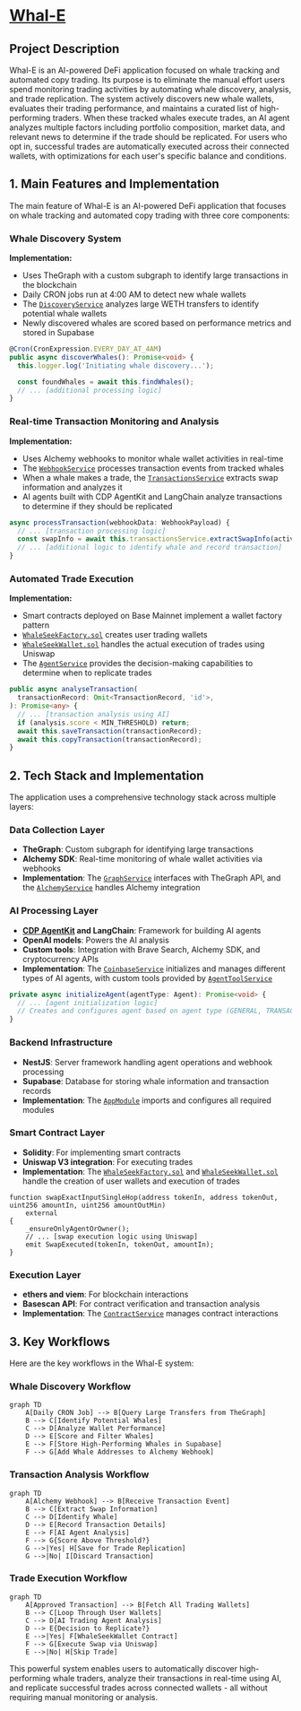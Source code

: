 # [Whal-E](https://ethglobal.com/showcase/whal-e-awzsa)

## Project Description
Whal-E is an AI-powered DeFi application focused on whale tracking and automated copy trading. Its purpose is to eliminate the manual effort users spend monitoring trading activities by automating whale discovery, analysis, and trade replication. The system actively discovers new whale wallets, evaluates their trading performance, and maintains a curated list of high-performing traders. When these tracked whales execute trades, an AI agent analyzes multiple factors including portfolio composition, market data, and relevant news to determine if the trade should be replicated. For users who opt in, successful trades are automatically executed across their connected wallets, with optimizations for each user's specific balance and conditions.

## 1. Main Features and Implementation

The main feature of Whal-E is an AI-powered DeFi application that focuses on whale tracking and automated copy trading with three core components:

### Whale Discovery System
**Implementation:**
- Uses TheGraph with a custom subgraph to identify large transactions in the blockchain
- Daily CRON jobs run at 4:00 AM to detect new whale wallets
- The [`DiscoveryService`](src/modules/discovery/discovery.service.ts) analyzes large WETH transfers to identify potential whale wallets
- Newly discovered whales are scored based on performance metrics and stored in Supabase

```12:32:src/modules/discovery/discovery.service.ts
@Cron(CronExpression.EVERY_DAY_AT_4AM)
public async discoverWhales(): Promise<void> {
  this.logger.log('Initiating whale discovery...');

  const foundWhales = await this.findWhales();
  // ... [additional processing logic]
}
```

### Real-time Transaction Monitoring and Analysis
**Implementation:**
- Uses Alchemy webhooks to monitor whale wallet activities in real-time
- The [`WebhookService`](src/modules/webhook/webhook.service.ts) processes transaction events from tracked whales
- When a whale makes a trade, the [`TransactionsService`](src/modules/transactions/transactions.service.ts) extracts swap information and analyzes it
- AI agents built with CDP AgentKit and LangChain analyze transactions to determine if they should be replicated

```33:43:src/modules/webhook/webhook.service.ts
async processTransaction(webhookData: WebhookPayload) {
  // ... [transaction processing logic]
  const swapInfo = await this.transactionsService.extractSwapInfo(activity);
  // ... [additional logic to identify whale and record transaction]
}
```

### Automated Trade Execution
**Implementation:**
- Smart contracts deployed on Base Mainnet implement a wallet factory pattern
- [`WhaleSeekFactory.sol`](WhaleSeekFactory.sol) creates user trading wallets
- [`WhaleSeekWallet.sol`](WhaleSeekWallet.sol) handles the actual execution of trades using Uniswap
- The [`AgentService`](src/modules/agent/agent.service.ts) provides the decision-making capabilities to determine when to replicate trades

```74:95:src/modules/transactions/transactions.service.ts
public async analyseTransaction(
  transactionRecord: Omit<TransactionRecord, 'id'>,
): Promise<any> {
  // ... [transaction analysis using AI]
  if (analysis.score < MIN_THRESHOLD) return;
  await this.saveTransaction(transactionRecord);
  await this.copyTransaction(transactionRecord);
}
```

## 2. Tech Stack and Implementation

The application uses a comprehensive technology stack across multiple layers:

### Data Collection Layer
- **TheGraph**: Custom subgraph for identifying large transactions
- **Alchemy SDK**: Real-time monitoring of whale wallet activities via webhooks
- **Implementation**: The [`GraphService`](src/modules/graph/graph.service.ts) interfaces with TheGraph API, and the [`AlchemyService`](src/modules/alchemy/alchemy.service.ts) handles Alchemy integration

### AI Processing Layer
- **[CDP AgentKit](https://www.coinbase.com/en-gb/developer-platform) and LangChain**: Framework for building AI agents
- **OpenAI models**: Powers the AI analysis
- **Custom tools**: Integration with Brave Search, Alchemy SDK, and cryptocurrency APIs
- **Implementation**: The [`CoinbaseService`](src/modules/coinbase/coinbase.service.ts) initializes and manages different types of AI agents, with custom tools provided by [`AgentToolService`](src/modules/coinbase/agent-tool.service.ts)

```180:253:src/modules/coinbase/coinbase.service.ts
private async initializeAgent(agentType: Agent): Promise<void> {
  // ... [agent initialization logic]
  // Creates and configures agent based on agent type (GENERAL, TRANSACTION_ANALYST, or TRADING)
}
```

### Backend Infrastructure
- **NestJS**: Server framework handling agent operations and webhook processing
- **Supabase**: Database for storing whale information and transaction records
- **Implementation**: The [`AppModule`](src/app.module.ts) imports and configures all required modules

### Smart Contract Layer
- **Solidity**: For implementing smart contracts
- **Uniswap V3 integration**: For executing trades
- **Implementation**: The [`WhaleSeekFactory.sol`](WhaleSeekFactory.sol) and [`WhaleSeekWallet.sol`](WhaleSeekWallet.sol) handle the creation of user wallets and execution of trades

```67:91:WhaleSeekWallet.sol
function swapExactInputSingleHop(address tokenIn, address tokenOut, uint256 amountIn, uint256 amountOutMin)
    external
{
    _ensureOnlyAgentOrOwner();
    // ... [swap execution logic using Uniswap]
    emit SwapExecuted(tokenIn, tokenOut, amountIn);
}
```

### Execution Layer
- **ethers and viem**: For blockchain interactions
- **Basescan API**: For contract verification and transaction analysis
- **Implementation**: The [`ContractService`](src/modules/contract/contract.service.ts) manages contract interactions

## 3. Key Workflows

Here are the key workflows in the Whal-E system:

### Whale Discovery Workflow
```mermaid
graph TD
    A[Daily CRON Job] --> B[Query Large Transfers from TheGraph]
    B --> C[Identify Potential Whales]
    C --> D[Analyze Wallet Performance]
    D --> E[Score and Filter Whales]
    E --> F[Store High-Performing Whales in Supabase]
    F --> G[Add Whale Addresses to Alchemy Webhook]
```

### Transaction Analysis Workflow
```mermaid
graph TD
    A[Alchemy Webhook] --> B[Receive Transaction Event]
    B --> C[Extract Swap Information]
    C --> D[Identify Whale]
    D --> E[Record Transaction Details]
    E --> F[AI Agent Analysis]
    F --> G{Score Above Threshold?}
    G -->|Yes| H[Save for Trade Replication]
    G -->|No| I[Discard Transaction]
```

### Trade Execution Workflow
```mermaid
graph TD
    A[Approved Transaction] --> B[Fetch All Trading Wallets]
    B --> C[Loop Through User Wallets]
    C --> D[AI Trading Agent Analysis]
    D --> E{Decision to Replicate?}
    E -->|Yes| F[WhaleSeekWallet Contract]
    F --> G[Execute Swap via Uniswap]
    E -->|No| H[Skip Trade]
```

This powerful system enables users to automatically discover high-performing whale traders, analyze their transactions in real-time using AI, and replicate successful trades across connected wallets - all without requiring manual monitoring or analysis.
